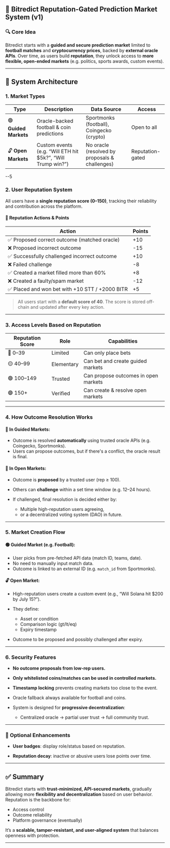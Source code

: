 
## 🧠 **Bitredict Reputation-Gated Prediction Market System (v1)**

### 🔍 **Core Idea**

Bitredict starts with a **guided and secure prediction market** limited to **football matches** and **cryptocurrency prices**, backed by **external oracle APIs**.
Over time, as users build **reputation**, they unlock access to **more flexible, open-ended markets** (e.g. politics, sports awards, custom events).

---

## 🧱 **System Architecture**

### 1. **Market Types**

| Type                      | Description                                                  | Data Source                                    | Access           |
| ------------------------- | ------------------------------------------------------------ | ---------------------------------------------- | ---------------- |
| 🟢 **Guided Markets** | Oracle-backed football & coin predictions                    | Sportmonks (football), Coingecko (crypto)      | Open to all      |
| 🔓 **Open Markets**       | Custom events (e.g. “Will ETH hit \$5k?”, “Will Trump win?”) | No oracle (resolved by proposals & challenges) | Reputation-gated |

--5

### 2. **User Reputation System**

All users have a **single reputation score (0–150)**, tracking their reliability and contribution across the platform.

#### 🧾 Reputation Actions & Points

| Action                                      | Points     |
| ------------------------------------------- | ---------- |
| ✅ Proposed correct outcome (matched oracle) | +10        |
| ❌ Proposed incorrect outcome                | -15        |
| ✅ Successfully challenged incorrect outcome | +10        |
| ❌ Failed challenge                          | -8         |
| ✅ Created a  market   filled more than 60%                  | +8         |
| ❌ Created a faulty/spam market              | -12        |
| ✅ Placed and won  bet with +10 STT / +2000 BITR            | +5  |

> All users start with a **default score of 40**.
> The score is stored off-chain and updated after every key action.

---

### 3. **Access Levels Based on Reputation**

| Reputation Score | Role     | Capabilities                          |
| ---------------- | -------- | ------------------------------------- |
| 🔴 0–39          | Limited  | Can only place bets                   |
| 🟡 40–99         | Elementary     | Can bet and create guided markets |
| 🟢 100–149         | Trusted  | Can propose outcomes in open markets  |
| 🟣 150+           | Verified | Can create & resolve open markets     |

---

### 4. **How Outcome Resolution Works**

#### 🔹 In Guided Markets:

* Outcome is resolved **automatically** using trusted oracle APIs (e.g. Coingecko, Sportmonks).
* Users can propose outcomes, but if there's a conflict, the oracle result is final.

#### 🔸 In Open Markets:

* Outcome is **proposed** by a trusted user (rep ≥ 100).
* Others can **challenge** within a set time window (e.g. 12–24 hours).
* If challenged, final resolution is decided either by:

  * Multiple high-reputation users agreeing,
  * or a decentralized voting system (DAO) in future.

---

### 5. **Market Creation Flow**

#### 🟢 Guided Market (e.g. Football):

* User picks from pre-fetched API data (match ID, teams, date).
* No need to manually input match data.
* Outcome is linked to an external ID (e.g. `match_id` from Sportmonks).

#### 🔓 Open Market:

* High-reputation users create a custom event (e.g., “Will Solana hit \$200 by July 15?”).
* They define:

  * Asset or condition
  * Comparison logic (gt/lt/eq)
  * Expiry timestamp
* Outcome to be proposed and possibly challenged after expiry.

---

### 6. **Security Features**

* **No outcome proposals from low-rep users.**
* **Only whitelisted coins/matches can be used in controlled markets.**
* **Timestamp locking** prevents creating markets too close to the event.
* Oracle fallback always available for football and coins.
* System is designed for **progressive decentralization**:

  * Centralized oracle → partial user trust → full community trust.

---

### 🧩 Optional Enhancements

* **User badges**: display role/status based on reputation.

* **Reputation decay**: inactive or abusive users lose points over time.

---

## ✅ Summary

Bitredict starts with **trust-minimized, API-secured markets**, gradually allowing more **flexibility and decentralization** based on user behavior. Reputation is the backbone for:

* Access control
* Outcome reliability
* Platform governance (eventually)

It’s a **scalable, tamper-resistant, and user-aligned system** that balances openness with protection.

---





